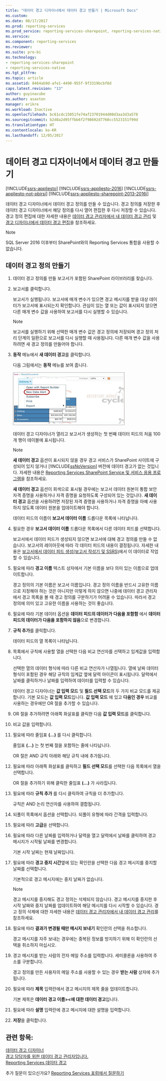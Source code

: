 ```yaml
---
title: "데이터 경고 디자이너에서 데이터 경고 만들기 | Microsoft Docs"
ms.custom: 
ms.date: 08/17/2017
ms.prod: reporting-services
ms.prod_service: reporting-services-sharepoint, reporting-services-native
ms.service: 
ms.component: reporting-services
ms.reviewer: 
ms.suite: pro-bi
ms.technology:
- reporting-services-sharepoint
- reporting-services-native
ms.tgt_pltfrm: 
ms.topic: article
ms.assetid: 8464ab9d-afe1-4490-955f-9f3319bcbf8d
caps.latest.revision: "13"
author: guyinacube
ms.author: asaxton
manager: erikre
ms.workload: Inactive
ms.openlocfilehash: bc61cdc15051fe74af23701944d00d3aa3d3a578
ms.sourcegitcommit: b2d8a2d95ffbb6f2f98692d7760cc5523151f99d
ms.translationtype: HT
ms.contentlocale: ko-KR
ms.lasthandoff: 12/05/2017
---
```

# <a name="create-a-data-alert-in-data-alert-designer"></a>데이터 경고 디자이너에서 데이터 경고 만들기

[!INCLUDE[ssrs-appliesto](../includes/ssrs-appliesto.md)] [!INCLUDE[ssrs-appliesto-2016](../includes/ssrs-appliesto-2016.md)] [!INCLUDE[ssrs-appliesto-not-pbirsi](../includes/ssrs-appliesto-not-pbirs.md)] [!INCLUDE[ssrs-appliesto-sharepoint-2013-2016i](../includes/ssrs-appliesto-sharepoint-2013-2016.md)]

데이터 경고 디자이너에서 데이터 경고 정의를 만들 수 있습니다. 경고 정의를 저장한 후 데이터 경고 디자이너에서 해당 정의를 다시 열어 편집한 후 다시 저장할 수 있습니다. 경고 정의 편집에 대한 자세한 내용은 [데이터 경고 관리자에서 내 데이터 경고 관리](../reporting-services/manage-my-data-alerts-in-data-alert-manager.md) 및 [경고 디자이너에서 데이터 경고 편집](../reporting-services/edit-a-data-alert-in-alert-designer.md)을 참조하세요.

> [!NOTE]
> SQL Server 2016 이후부터 SharePoint와의 Reporting Services 통합을 사용할 수 없습니다.

## <a name="create-a-data-alert-definition"></a>데이터 경고 정의 만들기
 
1.  데이터 경고 정의를 만들 보고서가 포함된 SharePoint 라이브러리를 찾습니다.  
  
2.  보고서를 클릭합니다.  
  
     보고서가 실행됩니다. 보고서에 매개 변수가 있으면 경고 메시지를 받을 대상 데이터가 보고서에 표시되는지 확인합니다. 관심이 있는 열 또는 값이 표시되지 않으면 다른 매개 변수 값을 사용하여 보고서를 다시 실행할 수 있습니다.  
  
    > [!NOTE]  
    >  보고서를 실행하기 위해 선택한 매개 변수 값은 경고 정의에 저장되며 경고 정의 처리 단계의 일환으로 보고서를 다시 실행할 때 사용됩니다. 다른 매개 변수 값을 사용하려면 새 경고 정의를 만들어야 합니다.  
  
3.  **동작** 메뉴에서 **새 데이터 경고**를 클릭합니다.  
  
     다음 그림에서는 **동작** 메뉴를 보여 줍니다.  
  
     ![SharePoint 라이브러리에서 경고 디자이너 열기](../reporting-services/media/rs-openalertdesigneriw.gif "SharePoint 라이브러리에서 경고 디자이너 열기")  
  
     데이터 경고 디자이너가 열리고 보고서가 생성하는 첫 번째 데이터 피드의 처음 100개 행이 테이블에 표시됩니다.  
  
    > [!NOTE]  
    >  **새 데이터 경고** 옵션이 표시되지 않을 경우 경고 서비스가 SharePoint 사이트에 구성되어 있지 않거나 [!INCLUDE[ssNoVersion](../includes/ssnoversion-md.md)] 버전에 데이터 경고가 없는 것입니다. 자세한 내용은 [Reporting Services SharePoint Service 및 서비스 응용 프로그램](../reporting-services/report-server-sharepoint/reporting-services-sharepoint-service-and-service-applications.md)을 참조하세요.  
    >   
    >  **새 데이터 경고** 옵션이 회색으로 표시될 경우에는 보고서 데이터 원본이 통합 보안 자격 증명을 사용하거나 자격 증명을 요청하도록 구성되어 있는 것입니다. **새 데이터 경고** 옵션을 사용하려면 저장된 자격 증명을 사용하거나 자격 증명을 아예 사용하지 않도록 데이터 원본을 업데이트해야 합니다.  
  
     데이터 피드의 이름이 **보고서 데이터 이름** 드롭다운 목록에 나타납니다.  
  
4.  필요한 경우 **보고서 데이터 이름** 드롭다운 목록에서 다른 데이터 피드를 선택합니다.  
  
     보고서에서 데이터 피드가 생성되지 않으면 보고서에 대해 경고 정의를 만들 수 없습니다. 보고서의 레이아웃에 따라 각 데이터 피드의 내용이 결정됩니다. 자세한 내용은 [보고서에서 데이터 피드 생성&#40;보고서 작성기 및 SSRS&#41;](../reporting-services/report-builder/generating-data-feeds-from-reports-report-builder-and-ssrs.md)에서 이 데이터로 작업할 수 있습니다.  
  
5.  필요에 따라 **경고 이름** 텍스트 상자에서 기본 이름을 보다 의미 있는 이름으로 업데이트합니다.  
  
     경고 정의의 기본 이름은 보고서 이름입니다. 경고 정의 이름을 반드시 고유한 이름으로 지정해야 하는 것은 아니지만 이렇게 하지 않으면 나중에 데이터 경고 관리자에서 경고 목록을 볼 때 경고 정의를 구분하기가 어려울 수 있습니다. 따라서 경고 정의에 의미 있고 고유한 이름을 사용하는 것이 좋습니다.  
  
6.  필요에 따라 기본 데이터 옵션을 **데이터 피드의 데이터가 다음을 포함함** 에서 **데이터 피드의 데이터가 다음을 포함하지 않음**으로 변경합니다.  
  
7.  **규칙 추가**를 클릭합니다.  
  
     데이터 피드의 열 목록이 나타납니다.  
  
8.  목록에서 규칙에 사용할 열을 선택한 다음 비교 연산자를 선택하고 임계값을 입력합니다.  
  
     선택한 열의 데이터 형식에 따라 다른 비교 연산자가 나열됩니다. 열에 날짜 데이터 형식이 포함된 경우 해당 규칙의 임계값 옆에 달력 아이콘이 표시됩니다. 달력에서 날짜를 클릭하거나 날짜를 입력하여 데이터를 입력할 수 있습니다.  
  
     데이터 경고 디자이너는 **값 입력 모드** 및 **필드 선택 모드**의 두 가지 비교 모드를 제공합니다. 기본 모드는 **값 입력 모드**입니다. **값 입력 모드** 에 있고 **다음인 경우** 비교를 사용하는 경우에만 OR 절을 추가할 수 있습니다.  
  
9. OR 절을 추가하려면 아래쪽 화살표를 클릭한 다음 **값 입력 모드**를 클릭합니다.  
  
10. 비교 값을 입력합니다.  
  
11. 필요에 따라 줄임표 **(…)** 를 다시 클릭합니다.  
  
     줄임표 **(…)** 는 첫 번째 절을 포함하는 줄에 나타납니다.  
  
     OR 절은 AND 규칙 아래와 해당 규칙 내에 추가됩니다.  
  
12. 필요에 따라 아래쪽 화살표를 클릭하고 **필드 선택 모드**를 선택한 다음 목록에서 열을 선택합니다.  
  
     OR 절을 추가하기 위해 클릭한 줄임표 **(…)** 가 사라집니다.  
  
13. 필요에 따라 **규칙 추가** 를 다시 클릭하여 규칙을 더 추가합니다.  
  
     규칙은 AND 논리 연산자를 사용하여 결합됩니다.  
  
14. 되풀이 목록에서 옵션을 선택합니다. 되풀이 유형에 따라 간격을 입력합니다.  
  
15. 필요에 따라 **고급**을 선택합니다.  
  
16. 필요에 따라 다른 날짜를 입력하거나 달력을 열고 달력에서 날짜를 클릭하여 경고 메시지가 시작될 날짜를 변경합니다.  
  
     기본 시작 날짜는 현재 날짜입니다.  
  
17. 필요에 따라 **경고 중지 시간**옆에 있는 확인란을 선택한 다음 경고 메시지를 중지할 날짜를 선택합니다.  
  
     기본적으로 경고 메시지에는 중지 날짜가 없습니다.  
  
    > [!NOTE]  
    >  경고 메시지를 중지해도 경고 정의는 삭제되지 않습니다. 경고 메시지를 중지한 후 시작 날짜와 중지 날짜를 업데이트하여 해당 메시지를 다시 시작할 수 있습니다. 경고 정의 삭제에 대한 자세한 내용은 [데이터 경고 관리자에서 내 데이터 경고 관리](../reporting-services/manage-my-data-alerts-in-data-alert-manager.md)를 참조하세요.  
  
18. 필요에 따라 **결과가 변경될 때만 메시지 보내기** 확인란의 선택을 취소합니다.  
  
     경고 메시지를 자주 보내는 경우에는 중복된 정보를 방지하기 위해 이 확인란의 선택을 취소하지 마십시오.  
  
19. 경고 메시지를 받는 사람의 전자 메일 주소를 입력합니다. 세미콜론을 사용하여 주소를 구분합니다.  
  
     경고 정의를 만든 사용자의 메일 주소를 사용할 수 있는 경우 **받는 사람** 상자에 추가됩니다.  
  
20. 필요에 따라 **제목** 입력란에서 경고 메시지의 제목 줄을 업데이트합니다.  
  
     기본 제목은 **데이터 경고 이름>\<에 대한 데이터 경고**입니다.  
  
21. 필요에 따라 **설명** 입력란에 경고 메시지에 대한 설명을 입력합니다.  
  
22. **저장**을 클릭합니다.  

## <a name="see-also"></a>관련 항목:

[데이터 경고 디자이너](../reporting-services/data-alert-designer.md)   
[경고 담당자를 위한 데이터 경고 관리자입니다.](../reporting-services/data-alert-manager-for-alerting-administrators.md)   
[Reporting Services 데이터 경고](../reporting-services/reporting-services-data-alerts.md)  

추가 질문이 있으신가요? [Reporting Services 포럼에서 질문하기](http://go.microsoft.com/fwlink/?LinkId=620231)
